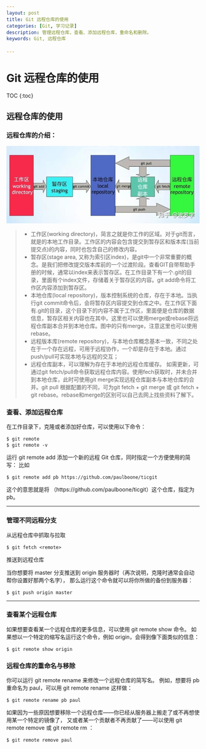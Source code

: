 ```yaml
---
layout: post
title: Git 远程仓库的使用
categories: [Git, 学习记录]
description: 管理远程仓库，查看、添加远程仓库，重命名和删除。
keywords: Git, 远程仓库

---
```


# Git 远程仓库的使用

TOC
{:toc}


## 远程仓库的使用
### 远程仓库的介绍：
![](https://raw.githubusercontent.com/star-twinking/CloudImage/main/ImgforBloggit_structure.jpg 'Git 的整体结构')

> - 工作区(working directory)，简言之就是你工作的区域。对于git而言，就是的本地工作目录。工作区的内容会包含提交到暂存区和版本库(当前提交点)的内容，同时也包含自己的修改内容。
> - 暂存区(stage area, 又称为索引区index)，是git中一个非常重要的概念。是我们把修改提交版本库前的一个过渡阶段。查看GIT自带帮助手册的时候，通常以index来表示暂存区。在工作目录下有一个.git的目录，里面有个index文件，存储着关于暂存区的内容。git add命令将工作区内容添加到暂存区。
> - 本地仓库(local repository)，版本控制系统的仓库，存在于本地。当执行git commit命令后，会将暂存区内容提交到仓库之中。在工作区下面有.git的目录，这个目录下的内容不属于工作区，里面便是仓库的数据信息，暂存区相关内容也在其中。这里也可以使用merge或rebase将远程仓库副本合并到本地仓库。图中的只有merge，注意这里也可以使用rebase。
> - 远程版本库(remote repository)，与本地仓库概念基本一致，不同之处在于一个存在远程，可用于远程协作，一个却是存在于本地。通过push/pull可实现本地与远程的交互；
> - 远程仓库副本，可以理解为存在于本地的远程仓库缓存。
如需更新，可通过git fetch/pull命令获取远程仓库内容。使用fech获取时，并未合并到本地仓库，此时可使用git merge实现远程仓库副本与本地仓库的合并。git pull 根据配置的不同，可为git fetch + git merge 或 git fetch + git rebase。rebase和merge的区别可以自己去网上找些资料了解下。


### 查看、添加远程仓库

在工作目录下，克隆或者添加好仓库，可以使用以下命令：
```
$ git remote
$ git remote -v
```
运行 git remote add <shortname> <url> 添加一个新的远程 Git 仓库，同时指定一个方便使用的简写：
  比如
  ```
  $ git remote add pb https://github.com/paulboone/ticgit
  ```
  这个的意思就是将 （https:<span></span>//github.com/paulboone/ticgit）这个仓库，指定为pb。


---

### 管理不同远程分支
  从远程仓库中抓取与拉取
  ```
  $ git fetch <remote>
  ```
  推送到远程仓库

  当你想要将 master 分支推送到 origin 服务器时（再次说明，克隆时通常会自动帮你设置好那两个名字）， 那么运行这个命令就可以将你所做的备份到服务器：
```
$ git push origin master
```
---

### 查看某个远程仓库
如果想要查看某一个远程仓库的更多信息，可以使用 git remote show <remote> 命令。 如果想以一个特定的缩写名运行这个命令，例如 origin，会得到像下面类似的信息：
```
$ git remote show origin
```
### 远程仓库的重命名与移除
  你可以运行 git remote rename 来修改一个远程仓库的简写名。 例如，想要将 pb 重命名为 paul，可以用 git remote rename 这样做：
```
$ git remote rename pb paul
```

  如果因为一些原因想要移除一个远程仓库——你已经从服务器上搬走了或不再想使用某一个特定的镜像了， 又或者某一个贡献者不再贡献了——可以使用 git remote remove 或 git remote rm ：
```
$ git remote remove paul
```
